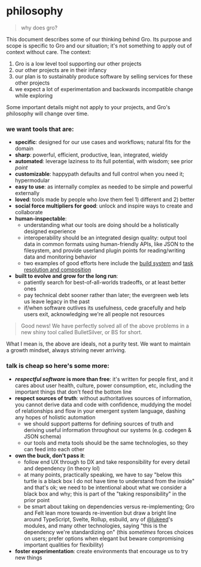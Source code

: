 # philosophy

> why does gro?

This document describes some of our thinking behind Gro.
Its purpose and scope is specific to Gro and our situation;
it's not something to apply out of context without care.
The context:

1. Gro is a low level tool supporting our other projects
2. our other projects are in their infancy
3. our plan is to sustainably produce software by selling services for these other projects
4. we expect a lot of experimentation and backwards incompatible change while exploring

Some important details might not apply to your projects,
and Gro's philosophy will change over time.

### we want tools that are:

- **specific**: designed for our use cases and workflows; natural fits for the domain
- **sharp**: powerful, efficient, productive, lean, integrated, wieldy
- **automated**: leverage laziness to its full potential, with wisdom; see prior _point_
- **customizable**: happypath defaults and full control when you need it; hypermodular
- **easy to use**: as internally complex as needed to be simple and powerful externally
- **loved**: tools made by people who _love_ them feel 1) different and 2) better
- **social force multipliers for good**: unlock and inspire ways to create and collaborate
- **human-inspectable**:
  - understanding what our tools are doing should be a holistically designed experience
  - interoperability should be an integrated design quality:
    output tool data in common formats using human-friendly APIs, like JSON to the filesystem,
    and provide userland plugin points for reading/writing data and monitoring behavior
  - two examples of good efforts here include the
    [build system](https://github.com/feltcoop/gro/blob/main/src/docs/unbundled.md)
    and [task resolution and composition](https://github.com/feltcoop/gro/tree/main/src/task)
- **built to evolve and grow for the long run**:
  - patiently search for best-of-all-worlds tradeoffs, or at least better ones
  - pay technical debt sooner rather than later; the evergreen web lets us leave legacy in the past
  - if/when software outlives its usefulness, cede gracefully and help users exit,
    acknowledging we're all people not resources

> Good news! We have perfectly solved all of the above problems
> in a new shiny tool called BulletSilver, or BS for short.

What I mean is, the above are ideals, not a purity test.
We want to maintain a growth mindset, always striving never arriving.

### talk is cheap so here's some more:

- **_respectful software_ is more than free**: it's written for people first,
  and it cares about user health, culture, power consumption, etc,
  including the important things that don't feed the bottom line
- **respect sources of truth**: without authoritatives sources of information,
  you cannot derive data and code with confidence,
  muddying the model of relationships and flow in your emergent system language,
  dashing any hopes of holistic automation
  - we should support patterns for defining sources of truth and
    deriving useful information throughout our systems (e.g. codegen & JSON schema)
  - our tools and meta tools should be the same technologies, so they can feed into each other
- **own the buck, don't pass it**:
  - follow end UX through to DX and take responsibility for every detail and dependency
    (in theory lol)
  - at many points, practically speaking, we have to say
    "below this turtle is a black box I do not have time to understand from the inside"
    and that's ok; we need to be intentional about what we consider a black box and why;
    this is part of the "taking responsibility" in the prior point
  - be smart about taking on dependencies versus re-implementing;
    Gro and Felt lean more towards re-invention but draw a bright line
    around TypeScript, Svelte, Rollup, esbuild,
    any of [@lukeed](https://github.com/lukeed)'s modules, and many other technologies,
    saying "this is the dependency we're standardizing on"
    (this _sometimes_ forces choices on users;
    prefer options when elegant but beware compromising important qualities for flexibility)
- **foster experimentation**: create environments that encourage us to try new things
